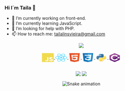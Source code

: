 ### Hi I´m Taila 👋

- 🔭 I’m currently working on front-end.
- 🌱 I’m currently learning JavaScript.
- 🤔 I’m looking for help with PHP.
- 📫 How to reach me: tailalinsvieira@gmail.com

<div align="center">
  <a href="https://github.com/Babybooandcat">
  <img height="200em" align="center" src="https://github-readme-stats.vercel.app/api?username=Babybooandcat&show_icons=true&theme=dracula&include_all_commits=true&count_private=true"/> <br>

<div style="display: inline_block"><br>
  <img align="center" alt="Rafa-Js" height="30" width="40" src="https://raw.githubusercontent.com/devicons/devicon/master/icons/javascript/javascript-plain.svg">
  <img align="center" alt="Rafa-React" height="30" width="40" src="https://raw.githubusercontent.com/devicons/devicon/master/icons/react/react-original.svg">
  <img align="center" alt="Rafa-HTML" height="30" width="40" src="https://raw.githubusercontent.com/devicons/devicon/master/icons/html5/html5-original.svg">
  <img align="center" alt="Rafa-CSS" height="30" width="40" src="https://raw.githubusercontent.com/devicons/devicon/master/icons/css3/css3-original.svg">
  <img align="center" alt="Rafa-Python" height="30" width="40" src="https://raw.githubusercontent.com/devicons/devicon/master/icons/python/python-original.svg">
  <img align="center" alt="Rafa-C" height="30" width="40" src="https://raw.githubusercontent.com/devicons/devicon/master/icons/csharp/csharp-original.svg">
</div>

  ##
 
<div> 
  <a href="https://instagram.com/tailalinsv" target="_blank"><img src="https://img.shields.io/badge/-Instagram-%23E4405F?style=for-the-badge&logo=instagram&logoColor=white" target="_blank"></a>
  <a href="https://www.linkedin.com/in/taíla-linhares-8b767a258" target="_blank"><img src="https://img.shields.io/badge/-LinkedIn-%230077B5?style=for-the-badge&logo=linkedin&logoColor=white" target="_blank"></a> 
  
  ![Snake animation](https://github.com/Babybooandcat/Babybooandcat/blob/output/github-contribution-grid-snake.svg)
  </div>
